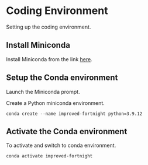 # Coding Environment

Setting up the coding environment.

## Install Miniconda

Install Miniconda from the link [here](https://docs.conda.io/en/latest/miniconda.html).

## Setup the Conda environment

Launch the Miniconda prompt.

Create a Python miniconda environment.

```conda
conda create --name improved-fortnight python=3.9.12
```

## Activate the Conda environment

To activate and switch to conda environment.

```conda
conda activate improved-fortnight
```
